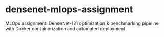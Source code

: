 # densenet-mlops-assignment
MLOps assignment: DenseNet-121 optimization &amp; benchmarking pipeline with Docker containerization and automated deployment
